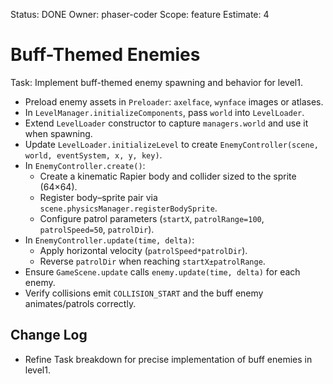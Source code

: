Status: DONE
Owner: phaser-coder
Scope: feature
Estimate: 4

# Buff-Themed Enemies

Task: Implement buff-themed enemy spawning and behavior for level1.

- Preload enemy assets in `Preloader`: `axelface`, `wynface` images or atlases.
- In `LevelManager.initializeComponents`, pass `world` into `LevelLoader`.
- Extend `LevelLoader` constructor to capture `managers.world` and use it when spawning.
- Update `LevelLoader.initializeLevel` to create `EnemyController(scene, world, eventSystem, x, y, key)`.
- In `EnemyController.create()`:
    - Create a kinematic Rapier body and collider sized to the sprite (64×64).
    - Register body–sprite pair via `scene.physicsManager.registerBodySprite`.
    - Configure patrol parameters (`startX`, `patrolRange=100`, `patrolSpeed=50`, `patrolDir`).
- In `EnemyController.update(time, delta)`:
    - Apply horizontal velocity (`patrolSpeed*patrolDir`).
    - Reverse `patrolDir` when reaching `startX±patrolRange`.
- Ensure `GameScene.update` calls `enemy.update(time, delta)` for each enemy.
- Verify collisions emit `COLLISION_START` and the buff enemy animates/patrols correctly.

## Change Log

- Refine Task breakdown for precise implementation of buff enemies in level1.
